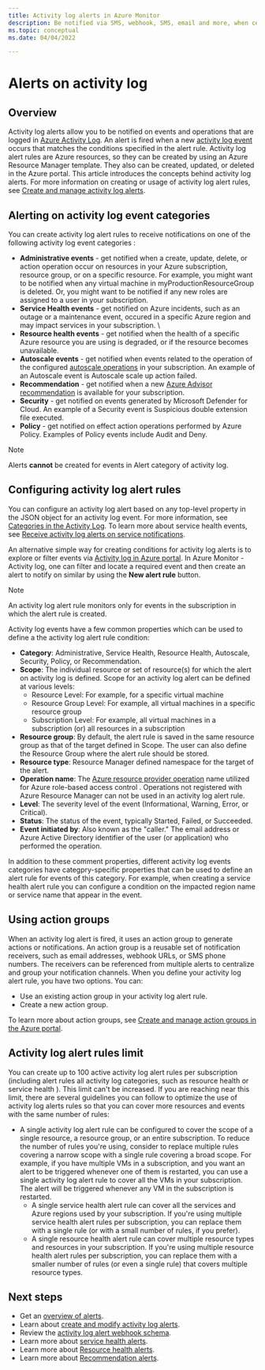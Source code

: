 ```yaml
---
title: Activity log alerts in Azure Monitor
description: Be notified via SMS, webhook, SMS, email and more, when certain events occur in the activity log.
ms.topic: conceptual
ms.date: 04/04/2022

---
```


# Alerts on activity log

## Overview

Activity log alerts allow you to be notified on events and operations that are logged in [Azure Activity Log](https://docs.microsoft.com/en-us/azure/azure-monitor/essentials/activity-log). An alert is fired when a new [activity log event](../essentials/activity-log-schema.md) occurs that matches the conditions specified in the alert rule. Activity log alert rules are Azure resources, so they can be created by using an Azure Resource Manager template. They also can be created, updated, or deleted in the Azure portal. This article introduces the concepts behind activity log alerts. For more information on creating or usage of activity log alert rules, see [Create and manage activity log alerts](alerts-activity-log.md).

## Alerting on activity log event categories

You can create activity log alert rules to receive notifications on one of the following activity log event categories  :

* **Administrative events** - get notified when a create, update, delete, or action operation occur on resources in your Azure subscription, resource group, or on a specific resource. For example, you might want to be notified when any virtual machine in myProductionResourceGroup is deleted. Or, you might want to be notified if any new roles are assigned to a user in your subscription.
* **Service Health events** - get notified on Azure incidents, such as an outage or a maintenance event,  occured in a specific Azure region and may impact services in your subscription. \
* **Resource health events** - get notified when the health of a specific Azure resource you are using is degraded, or if the resource becomes unavailable.  
* **Autoscale events** - get notified when events related to the operation of the configured [autoscale operations](https://docs.microsoft.com/azure/azure-monitor/autoscale/autoscale-overview) in your subscription. An example of an Autoscale event is Autoscale scale up action failed.
* **Recommendation** - get notified when a new [Azure Advisor recommendation](https://docs.microsoft.com/azure/advisor/advisor-overview) is available for your subscription.
* **Security** - get notified on events generated by Microsoft Defender for Cloud. An example of a Security event is Suspicious double extension file executed.
* **Policy** - get notified on effect action operations performed by Azure Policy. Examples of Policy events include Audit and Deny. 

> [!NOTE]
> Alerts **cannot** be created for events in Alert category of activity log.


## Configuring activity log alert rules

You can configure an activity log alert based on any top-level property in the JSON object for an activity log event. For more information, see [Categories in the Activity Log](../essentials/activity-log.md#view-the-activity-log). To learn more about service health events, see [Receive activity log alerts on service notifications](../../service-health/alerts-activity-log-service-notifications-portal.md). 

An alternative simple way for creating conditions for activity log alerts is to explore or filter events via [Activity log in Azure portal](../essentials/activity-log.md#view-the-activity-log). In Azure Monitor - Activity log, one can filter and locate a required event and then create an alert to notify on similar by using the **New alert rule** button.

> [!NOTE]
> An activity log alert rule monitors only for events in the subscription in which the alert rule is created.

Activity log events have a few common properties which can be used to define a the activity log alert rule condition:

- **Category**: Administrative, Service Health, Resource Health, Autoscale, Security, Policy, or Recommendation. 
- **Scope**: The individual resource or set of resource(s) for which the alert on activity log is defined. Scope for an activity log alert can be defined at various levels:
    - Resource Level: For example, for a specific virtual machine
    - Resource Group Level: For example, all virtual machines in a specific resource group
    - Subscription Level: For example, all virtual machines in a subscription (or) all resources in a subscription
- **Resource group**: By default, the alert rule is saved in the same resource group as that of the target defined in Scope. The user can also define the Resource Group where the alert rule should be stored.
- **Resource type**: Resource Manager defined namespace for the target of the alert.
- **Operation name**: The [Azure resource provider operation](../../role-based-access-control/resource-provider-operations.md) name utilized for Azure role-based access control . Operations not registered with Azure Resource Manager can not be used in an activity log alert rule.
- **Level**: The severity level of the event (Informational, Warning, Error, or Critical).
- **Status**: The status of the event, typically Started, Failed, or Succeeded.
- **Event initiated by**: Also known as the "caller." The email address or Azure Active Directory identifier of the user (or application) who performed the operation.

In addition to these comment properties, different activity log events categories have categpry-specific properties that can be used to define an alert rule for events of this category. For example, when creating a service health alert rule you can configure a condition on the impacted region name or service name that appear in the event.

## Using action groups 

When an activity log alert is fired, it uses an action group to generate actions or notifications. An action group is a reusable set of notification receivers, such as email addresses, webhook URLs, or SMS phone numbers. The receivers can be referenced from multiple alerts to centralize and group your notification channels. When you define your activity log alert rule, you have two options. You can:

* Use an existing action group in your activity log alert rule.
* Create a new action group.

To learn more about action groups, see [Create and manage action groups in the Azure portal](./action-groups.md).

## Activity log alert rules limit
You can create up to 100 active activity log alert rules per subscription (including alert rules all activity log categories, such as resource health or service health ). This limit can't be increased.
If you are reaching near this limit, there are several guidelines you can follow to optimize the use of activity log alerts rules so that you can cover more resources and events with the same number of rules:
 * A single activity log alert rule can be configured to cover the scope of a single resource, a resource group, or an entire subscription. To reduce the number of rules you're using, consider to replace multiple rules covering a narrow scope with a single rule covering a broad scope. For example, if you have multiple VMs in a subscription, and you want an alert to be triggered whenever one of them is restarted, you can use a single activity log alert rule to cover all the VMs in your subscription. The alert will be triggered whenever any VM in the subscription is restarted.  
   * A single service health alert rule can cover all the services and Azure regions used by your subscription. If you're using multiple service health alert rules per subscription, you can replace them with a single rule (or with a small number of rules, if you prefer). 
   * A single resource health alert rule can cover multiple resource types and resources in your subscription. If you're using multiple resource health alert rules per subscription, you can replace them with a smaller number of rules (or even a single rule) that covers multiple resource types.


## Next steps

- Get an [overview of alerts](./alerts-overview.md).
- Learn about [create and modify activity log alerts](alerts-activity-log.md).
- Review the [activity log alert webhook schema](../alerts/activity-log-alerts-webhook.md).
- Learn more about [service health alerts](../../service-health/service-notifications.md).
- Learn more about [Resource health alerts](../../service-health/resource-health-alert-monitor-guide.md).
- Learn more about [Recommendation alerts](../../advisor/advisor-alerts-portal.md).
